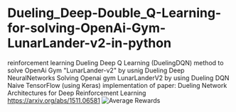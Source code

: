 # Dueling_Deep-Double_Q-Learning-for-solving-OpenAi-Gym-LunarLander-v2-in-python
reinforcement learning Dueling Deep Q Learning (DuelingDQN) method to solve OpenAi Gym "LunarLander-v2" by usnig Dueling Deep NeuralNetworks 
Solving Openai gym LunarLanderV2 by using Dueling DQN  
Naive TensorFlow (using Keras) implementation of paper:  Dueling Network Architectures for Deep Reinforcement Learning
https://arxiv.org/abs/1511.06581
![Average Rewards](https://)
